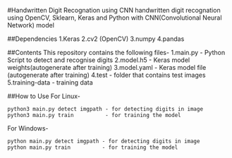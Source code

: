 #Handwritten Digit Recognation using CNN
handwritten digit recognation using OpenCV, Sklearn, Keras and Python
with CNN(Convolutional Neural Network) model

##Dependencies
1.Keras
2.cv2 (OpenCV)
3.numpy
4.pandas

##Contents
This repository contains the following files-
1.main.py       - Python Script to detect and recognise digits
2.model.h5      - Keras model weights(autogenerate after training)
3.model.yaml    - Keras model file (autogenerate after training)
4.test          - folder that contains test images
5.training-data - training data

##How to Use
For Linux- 

	python3 main.py detect imgpath - for detecting digits in image
	python3 main.py train          - for training the model
For Windows-

	python main.py detect imgpath - for detecting digits in image
	python main.py train          - for training the model
	
